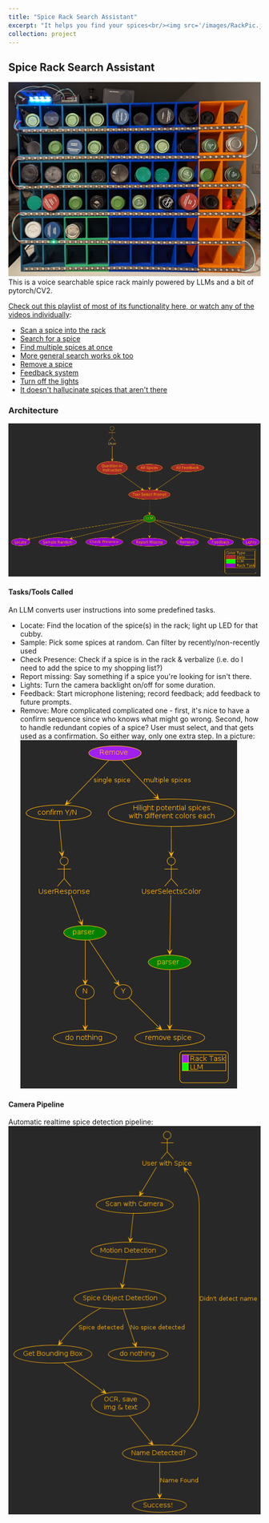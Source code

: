 ```yaml
---
title: "Spice Rack Search Assistant"
excerpt: "It helps you find your spices<br/><img src='/images/RackPic.jpg'>"
collection: project
---
```

## Spice Rack Search Assistant
![](/images/RackPicLit.jpg)
This is a voice searchable spice rack mainly powered by LLMs and a bit of pytorch/CV2. 

[Check out this playlist of most of its functionality here, or watch any of the videos individually](https://www.youtube.com/watch?v=qXvxqRdytYA&list=PLbq19pSjbXP_jyKa3y9LYxd5qOoS3Omvs&pp=gAQBiAQB):
* [Scan a spice into the rack](https://youtu.be/qXvxqRdytYA)
* [Search for a spice](https://youtu.be/kipiX0R6iUo)
* [Find multiple spices at once](https://youtu.be/Jl-iadkH0S4)
* [More general search works ok too](https://youtu.be/SmP8thLU6Zo)
* [Remove a spice](https://youtu.be/yFJg5PPse2s)
* [Feedback system](https://youtu.be/_LslLYXnXuI)
* [Turn off the lights](https://youtu.be/kdfq1wFl9TQ)
* [It doesn't hallucinate spices that aren't there](https://youtu.be/JpSfvQR0EFs)


### Architecture
![](/images/RackDiagramV2.png)
#### Tasks/Tools Called
An LLM converts user instructions into some predefined tasks.

* Locate: Find the location of the spice(s) in the rack; light up LED for that cubby.
* Sample: Pick some spices at random. Can filter by recently/non-recently used
* Check Presence: Check if a spice is in the rack & verbalize (i.e. do I need to add the spice to my shopping list?)
* Report missing: Say something if a spice you're looking for isn't there.
* Lights: Turn the camera backlight on/off for some duration.
* Feedback: Start microphone listening; record feedback; add feedback to future prompts.
* Remove: More complicated complicated one - first, it's nice to have a confirm sequence since who knows what might go wrong. Second, how to handle redundant copies of a spice? User must select, and that gets used as a confirmation. So either way, only one extra step. In a picture:  
![](/images/RemoveDiagram.png)

#### Camera Pipeline
Automatic realtime spice detection pipeline:
![](/images/CameraDiagram.png)
